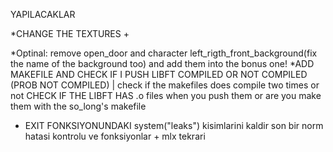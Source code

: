 YAPILACAKLAR

*CHANGE THE TEXTURES +

*Optinal: remove open_door and character left_rigth_front_background(fix the name of the background too) and add them into the bonus one!
*ADD MAKEFILE AND CHECK IF I PUSH LIBFT COMPILED OR NOT COMPILED (PROB NOT COMPILED) | check if the makefiles does compile two times or not
CHECK IF THE LIBFT HAS .o files when you push them or are you make them with the so_long's makefile
* EXIT FONKSIYONUNDAKI system("leaks") kisimlarini kaldir
son bir norm hatasi kontrolu ve fonksiyonlar + mlx tekrari
